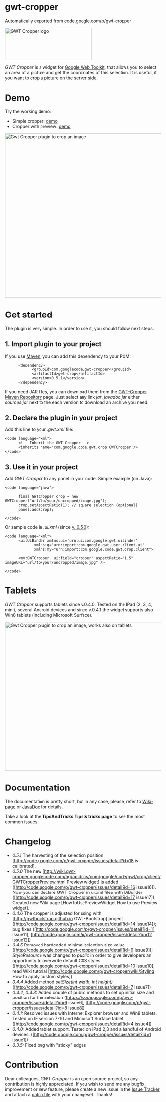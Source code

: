 # gwt-cropper
Automatically exported from code.google.com/p/gwt-cropper

<img src="http://w32blaster.github.io/gwt-cropper/images/wiki/gwt-cropper.png" width="280" height="105" alt="GWT Cropper logo" title="GWT Cropper logo" />

*GWT Cropper* is a widget for [Google Web Toolkit](http://www.gwtproject.org/), that allows you to select an area of a picture and get the coordinates of this selection. It is useful, if you want to crop a picture on the server side.

# Demo

Try the working demo:
 * Simple cropper: [demo](http://wiki.gwt-cropper.googlecode.com/hg/demo/Application.html)
 * Cropper with preview: [demo](http://wiki.gwt-cropper.googlecode.com/hg/demo/Application2.html)

<img src="http://w32blaster.github.io/gwt-cropper/images/wiki/gwt-cropper-1.jpg" width="669" height="530" alt="Gwt Cropper plugin to crop an image" />

# Get started

The plugin is very simple. In order to use it, you should follow next steps:

## 1. Import plugin to your project

If you use [Maven](http://maven.apache.org/), you can add this dependency to your POM:

```
      <dependency>
            <groupId>com.googlecode.gwt-cropper</groupId>
            <artifactId>gwt-crop</artifactId>
            <version>0.5.1</version>
      </dependency>
```

If you need JAR files, you can download them from the [GWT-Cropper Maven Repository](http://search.maven.org/#search|gav|1|g%3A%22com.googlecode.gwt-cropper%22%20AND%20a%3A%22gwt-crop%22|) page. Just select any link *jar*, *javadoc.jar* either *sources.jar* next to the each version to download an archive you need.

## 2. Declare the plugin in your project

Add this line to your *.gwt.xml* file:

```
<code language="xml">
      <!-- Inherit the GWT-Cropper -->
      <inherits name='com.google.code.gwt.crop.GWTCropper'/>
</code>
```

## 3. Use it in your project

Add *GWT Cropper* to any panel in your code. Simple example (on Java):

```
<code language="java">
	  
	  final GWTCropper crop = new GWTCropper("url/to/your/uncropped/image.jpg");
	  crop.setAspectRatio(1); // square selection (optional)
	  panel.add(crop);
	  
</code>
```

Or sample code in _.ui.xml_ (since [v. 0.5.0](http://code.google.com/p/gwt-cropper/issues/detail?id=17)):

```
<code language="xml">
	  <ui:UiBinder xmlns:ui='urn:ui:com.google.gwt.uibinder'
			 xmlns:g='urn:import:com.google.gwt.user.client.ui'
			 xmlns:my="urn:import:com.google.code.gwt.crop.client">

	  <my:GWTCropper  ui:field="cropper" aspectRatio="1.5" imageURL="url/to/your/uncropped/image.jpg" />
	  
</code>
```

# Tablets

*GWT Cropper* supports tablets since v.0.4.0. Tested on the IPad (2, 3, 4, mini), several Android devices and since v.0.4.1 the widget supports also Win8 tablets (including Microsoft Surface).

<img src="http://wiki.gwt-cropper.googlecode.com/hg/gwt-cropper-magnifier.jpg" width="650" height="480" alt="Gwt Cropper plugin to crop an image, works also on tablets" />

# Documentation
The documentation is pretty short, but in any case, please, refer to [Wiki-page](http://code.google.com/p/gwt-cropper/wiki/Usage) or [JavaDoc](http://wiki.gwt-cropper.googlecode.com/hg/apidocs/index.html) for details. 

Take a look at the **TipsAndTricks Tips & tricks page** to see the most common issues.

# Changelog

 * *0.5.1* The harvesting of the selection position [http://code.google.com/p/gwt-cropper/issues/detail?id=18 is calibrated].
 * *0.5.0* The new [http://wiki.gwt-cropper.googlecode.com/hg/apidocs/com/google/code/gwt/crop/client/GWTCropperPreview.html Preview widget] is added ([http://code.google.com/p/gwt-cropper/issues/detail?id=16 issue16]). Now you can declare GWT Cropper in ui.xml files with UiBuilder ([http://code.google.com/p/gwt-cropper/issues/detail?id=17 issue17]). Created new Wiki page [HowToUsePreviewWidget How to use Preview widget].
 * *0.4.6* The cropper is adjusted for using with [http://gwtbootstrap.github.io GWT-Bootstrap] project ([http://code.google.com/p/gwt-cropper/issues/detail?id=14 issue14]); bug fixes ([http://code.google.com/p/gwt-cropper/issues/detail?id=11 issue11], [http://code.google.com/p/gwt-cropper/issues/detail?id=12 issue12])
 * *0.4.5* Removed hardcoded minimal selection size value ([http://code.google.com/p/gwt-cropper/issues/detail?id=9 issue9]); _StyleResource_ was changed to *public* in order to give developers an opportunity to overwrite default CSS styles ([http://code.google.com/p/gwt-cropper/issues/detail?id=10 issue10], read Wiki tutorial [http://code.google.com/p/gwt-cropper/wiki/Styling How to apply custom styles]) 
 * *0.4.4* Added method _setSize(int width, int height)_ ([http://code.google.com/p/gwt-cropper/issues/detail?id=7 issue7])
 * *0.4.2, 0.4.3:* Added couple of public methods to set up initial size and position for the selection ([https://code.google.com/p/gwt-cropper/issues/detail?id=6 issue6], [http://code.google.com/p/gwt-cropper/issues/detail?id=8 issue8])
 * *0.4.1:* Resolved issues with Internet Explorer browser and Win8 tablets. Tested on IE version 7-10 and Microsoft Surface tablet. ([http://code.google.com/p/gwt-cropper/issues/detail?id=4 issue4])
 * *0.4.0:* Added tablet support. Tested on iPad 2,3 and a handful of Android devices. ([http://code.google.com/p/gwt-cropper/issues/detail?id=1 issue1])
 * *0.3.5:* Fixed bug with "sticky" edges

# Contribution

Dear colleagues, *GWT Cropper* is an open source project, so any contribution is highly appreciated. If you wish to send me any bugfix, improvement or new feature, please create a new issue in the [Issue Tracker](https://code.google.com/p/gwt-cropper/issues) and attach a [patch file](https://www.google.co.uk/search?q=hg+patch) with your changeset. 
Thanks!
